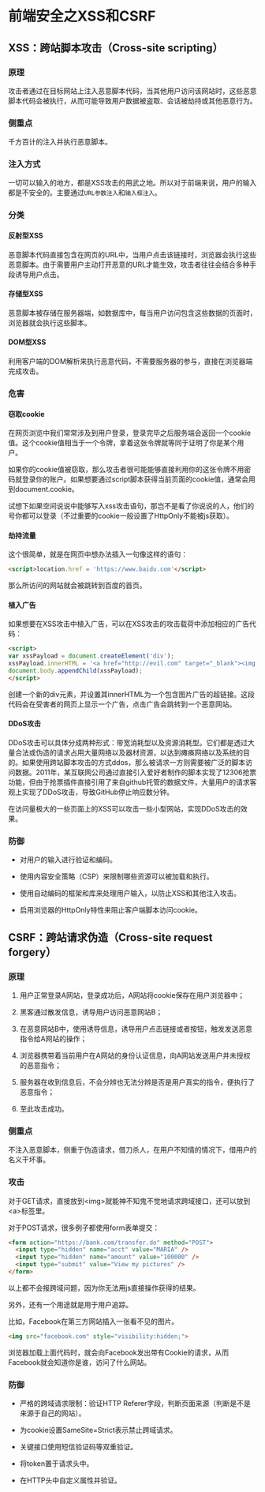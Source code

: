 # 前端安全之XSS和CSRF

## XSS：跨站脚本攻击（Cross-site scripting）

### 原理

攻击者通过在目标网站上注入恶意脚本代码，当其他用户访问该网站时，这些恶意脚本代码会被执行，从而可能导致用户数据被盗取、会话被劫持或其他恶意行为。

### 侧重点

千方百计的注入并执行恶意脚本。

### 注入方式

一切可以输入的地方，都是XSS攻击的用武之地。所以对于前端来说，用户的输入都是不安全的。主要通过`URL参数注入`和`输入框注入`。

### 分类

#### 反射型XSS

恶意脚本代码直接包含在网页的URL中，当用户点击该链接时，浏览器会执行这些恶意脚本。由于需要用户主动打开恶意的URL才能生效，攻击者往往会结合多种手段诱导用户点击。

#### 存储型XSS

恶意脚本被存储在服务器端，如数据库中，每当用户访问包含这些数据的页面时，浏览器就会执行这些脚本。

#### DOM型XSS

利用客户端的DOM解析来执行恶意代码，不需要服务器的参与，直接在浏览器端完成攻击。

### 危害

#### 窃取cookie

在网页浏览中我们常常涉及到用户登录，登录完毕之后服务端会返回一个cookie值。这个cookie值相当于一个令牌，拿着这张令牌就等同于证明了你是某个用户。

如果你的cookie值被窃取，那么攻击者很可能能够直接利用你的这张令牌不用密码就登录你的账户。如果想要通过script脚本获得当前页面的cookie值，通常会用到document.cookie。

试想下如果空间说说中能够写入xss攻击语句，那岂不是看了你说说的人，他们的号你都可以登录（不过重要的cookie一般设置了HttpOnly不能被js获取）。

#### 劫持流量

这个很简单，就是在网页中想办法插入一句像这样的语句：

```html
<script>location.href = 'https://www.baidu.com'</script>
```

那么所访问的网站就会被跳转到百度的首页。

#### 植入广告

如果想要在XSS攻击中植入广告，可以在XSS攻击的攻击载荷中添加相应的广告代码：

```html
<script>
var xssPayload = document.createElement('div');
xssPayload.innerHTML = '<a href="http://evil.com" target="_blank"><img src="http://evil.com/ad.jpg"></a>';
document.body.appendChild(xssPayload);
</script>
```

创建一个新的div元素，并设置其innerHTML为一个包含图片广告的超链接。这段代码会在受害者的网页上显示一个广告，点击广告会跳转到一个恶意网站。

#### DDoS攻击

DDoS攻击可以具体分成两种形式：带宽消耗型以及资源消耗型。它们都是透过大量合法或伪造的请求占用大量网络以及器材资源，以达到瘫痪网络以及系统的目的。如果使用跨站脚本攻击的方式ddos，那么被请求一方则需要被广泛的脚本访问数据。2011年，某互联网公司通过直接引入爱好者制作的脚本实现了12306抢票功能，但由于抢票插件直接引用了来自github托管的数据文件，大量用户的请求客观上实现了DDoS攻击，导致GitHub停止响应数分钟。

在访问量极大的一些页面上的XSS可以攻击一些小型网站，实现DDoS攻击的效果。

### 防御

- 对用户的输入进行验证和编码。

- 使用内容安全策略（CSP）来限制哪些资源可以被加载和执行。

- 使用自动编码的框架和库来处理用户输入，以防止XSS和其他注入攻击。

- 启用浏览器的HttpOnly特性来阻止客户端脚本访问cookie。

## CSRF：跨站请求伪造（Cross-site request forgery）

### 原理

1. 用户正常登录A网站，登录成功后，A网站将cookie保存在用户浏览器中；

2. 黑客通过散发信息，诱导用户访问恶意网站B；

3. 在恶意网站B中，使用诱导信息，诱导用户点击链接或者按钮，触发发送恶意指令给A网站的操作；

4. 浏览器携带着当前用户在A网站的身份认证信息，向A网站发送用户并未授权的恶意指令；

5. 服务器在收到信息后，不会分辨也无法分辨是否是用户真实的指令，便执行了恶意指令；

6. 至此攻击成功。

### 侧重点

不注入恶意脚本，侧重于伪造请求，借刀杀人，在用户不知情的情况下，借用户的名义干坏事。

### 攻击

对于GET请求，直接放到&lt;img>就能神不知鬼不觉地请求跨域接口，还可以放到&lt;a>标签里。

对于POST请求，很多例子都使用form表单提交：

```html
<form action="https://bank.com/transfer.do" method="POST">
  <input type="hidden" name="acct" value="MARIA" />
  <input type="hidden" name="amount" value="100000" />
  <input type="submit" value="View my pictures" />
</form>
```

以上都不会报跨域问题，因为你无法用js直接操作获得的结果。

另外，还有一个用途就是用于用户追踪。

比如，Facebook在第三方网站插入一张看不见的图片。

```html
<img src="facebook.com" style="visibility:hidden;">
```

浏览器加载上面代码时，就会向Facebook发出带有Cookie的请求，从而Facebook就会知道你是谁，访问了什么网站。

### 防御

- 严格的跨域请求限制：验证HTTP Referer字段，判断页面来源（判断是不是来源于自己的网站）。

- 为cookie设置SameSite=Strict表示禁止跨域请求。

- 关键接口使用短信验证码等双重验证。

- 将token置于请求头中。

- 在HTTP头中自定义属性并验证。
